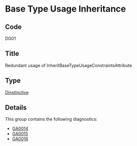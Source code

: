 # Base Type Usage Inheritance

## Code

DG01

## Title

Redundant usage of InheritBaseTypeUsageConstraintsAttribute

## Type

[Dinstinctive](docs/rules/groups/info.md)

## Details

This group contains the following diagnostics:

- [GA0014](docs/rules/GA0014.md)
- [GA0015](docs/rules/GA0015.md)
- [GA0016](docs/rules/GA0016.md)
